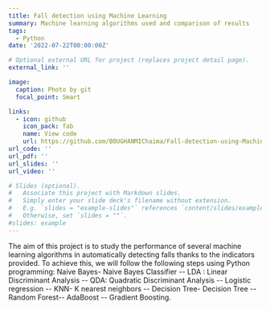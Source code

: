 ```yaml
---
title: Fall detection using Machine Learning
summary: Machine learning algorithms used and comparison of results
tags:
  - Python
date: '2022-07-22T00:00:00Z'

# Optional external URL for project (replaces project detail page).
external_link: ''

image:
  caption: Photo by git
  focal_point: Smart

links:
  - icon: github
    icon_pack: fab
    name: View code
    url: https://github.com/BOUGHANMIChaima/Fall-detection-using-Machine-Learning
url_code: ''
url_pdf: ''
url_slides: ''
url_video: ''

# Slides (optional).
#   Associate this project with Markdown slides.
#   Simply enter your slide deck's filename without extension.
#   E.g. `slides = "example-slides"` references `content/slides/example-slides.md`.
#   Otherwise, set `slides = ""`.
#slides: example
---
```


The aim of this project is to study the performance of several machine learning algorithms in automatically detecting falls thanks to the indicators provided. To achieve this, we will follow the following steps using Python programming: Naive Bayes- Naive Bayes Classifier -- LDA : Linear Discriminant Analysis -- QDA: Quadratic Discriminant Analysis -- Logistic regression -- KNN- K nearest neighbors -- Decision Tree- Decision Tree -- Random Forest-- AdaBoost -- Gradient Boosting.